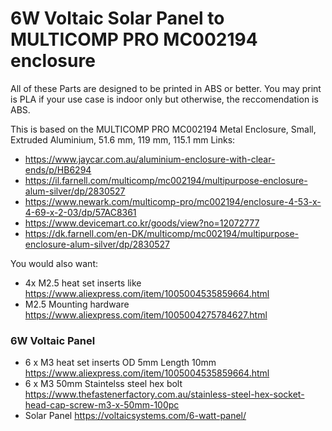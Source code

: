 # 6W Voltaic Solar Panel to MULTICOMP PRO MC002194 enclosure

All of these Parts are designed to be printed in ABS or better. You may print is PLA if your use case is indoor only but otherwise, the reccomendation is ABS.

This is based on the MULTICOMP PRO MC002194 Metal Enclosure, Small, Extruded Aluminium, 51.6 mm, 119 mm, 115.1 mm Links:
- https://www.jaycar.com.au/aluminium-enclosure-with-clear-ends/p/HB6294
- https://il.farnell.com/multicomp/mc002194/multipurpose-enclosure-alum-silver/dp/2830527
- https://www.newark.com/multicomp-pro/mc002194/enclosure-4-53-x-4-69-x-2-03/dp/57AC8361
- https://www.devicemart.co.kr/goods/view?no=12072777
- https://dk.farnell.com/en-DK/multicomp/mc002194/multipurpose-enclosure-alum-silver/dp/2830527

You would also want:

 - 4x M2.5 heat set inserts like https://www.aliexpress.com/item/1005004535859664.html
 - M2.5 Mounting hardware https://www.aliexpress.com/item/1005004275784627.html

### 6W Voltaic Panel

 - 6 x M3 heat set inserts OD 5mm Length 10mm https://www.aliexpress.com/item/1005004535859664.html
 - 6 x M3 50mm Staintelss steel hex bolt https://www.thefastenerfactory.com.au/stainless-steel-hex-socket-head-cap-screw-m3-x-50mm-100pc
 - Solar Panel https://voltaicsystems.com/6-watt-panel/
